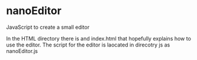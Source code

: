 nanoEditor
==========

JavaScript to create a  small editor

In the HTML directory there is and index.html that hopefully 
explains how to use the editor.
The script for the editor is laocated in direcotry js as nanoEditor.js
